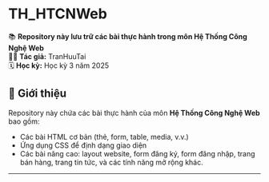 # TH_HTCNWeb

📚 **Repository này lưu trữ các bài thực hành trong môn Hệ Thống Công Nghệ Web**  
👨‍💻 **Tác giả:** TranHuuTai  
🗓️ **Học kỳ:** Học kỳ 3 năm 2025  

## 📖 Giới thiệu

Repository này chứa các bài thực hành của môn **Hệ Thống Công Nghệ Web** bao gồm:
- Các bài HTML cơ bản (thẻ, form, table, media, v.v.)
- Ứng dụng CSS để định dạng giao diện
- Các bài nâng cao: layout website, form đăng ký, form đăng nhập, trang bán hàng, trang tin tức, và các tính năng mở rộng khác.

---
